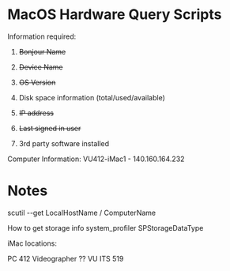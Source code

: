 # MacOS Hardware Query Scripts

Information required:

1. ~~Bonjour Name~~

2. ~~Device Name~~

3. ~~OS Version~~

4. Disk space information (total/used/available)

5. ~~IP address~~

6. ~~Last signed in user~~

7. 3rd party software installed

Computer Information:
VU412-iMac1 - 140.160.164.232

# Notes

scutil --get LocalHostName / ComputerName

How to get storage info
system_profiler SPStorageDataType

iMac locations:

PC 412
Videographer ?? 
VU ITS 519


